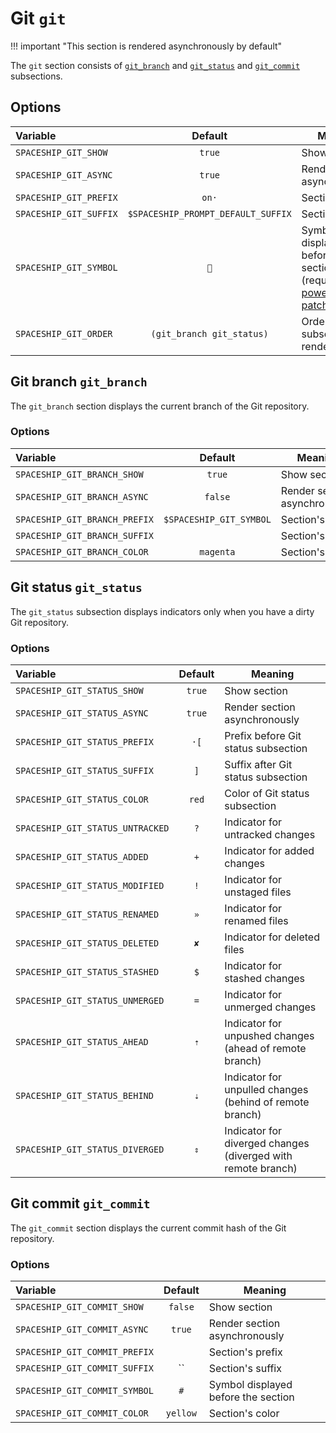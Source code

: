 # Git `git`

!!! important "This section is rendered asynchronously by default"

The `git` section consists of [`git_branch`](#git-branch-git_branch) and [`git_status`](#git-status-git_status) and [`git_commit`](#git-commit-git_commit) subsections.

## Options

| Variable               |              Default               | Meaning                                                                                                     |
| :--------------------- | :--------------------------------: | ----------------------------------------------------------------------------------------------------------- |
| `SPACESHIP_GIT_SHOW`   |               `true`               | Show section                                                                                                |
| `SPACESHIP_GIT_ASYNC`  |               `true`               | Render section asynchronously                                                                               |
| `SPACESHIP_GIT_PREFIX` |               `on·`                | Section's prefix                                                                                            |
| `SPACESHIP_GIT_SUFFIX` | `$SPACESHIP_PROMPT_DEFAULT_SUFFIX` | Section's suffix                                                                                            |
| `SPACESHIP_GIT_SYMBOL` |                ``                 | Symbol displayed before the section (requires [powerline patched font](https://github.com/powerline/fonts)) |
| `SPACESHIP_GIT_ORDER`  |     `(git_branch git_status)`      | Order of git subsection rendering                                                                           |

## Git branch `git_branch`

The `git_branch` section displays the current branch of the Git repository.

### Options

| Variable                      |         Default         | Meaning                       |
| :---------------------------- | :---------------------: | ----------------------------- |
| `SPACESHIP_GIT_BRANCH_SHOW`   |         `true`          | Show section                  |
| `SPACESHIP_GIT_BRANCH_ASYNC`  |         `false`         | Render section asynchronously |
| `SPACESHIP_GIT_BRANCH_PREFIX` | `$SPACESHIP_GIT_SYMBOL` | Section's prefix              |
| `SPACESHIP_GIT_BRANCH_SUFFIX` |           ` `           | Section's suffix              |
| `SPACESHIP_GIT_BRANCH_COLOR`  |        `magenta`        | Section's color               |

## Git status `git_status`

The `git_status` subsection displays indicators only when you have a dirty Git repository.

### Options

| Variable                         | Default | Meaning                                                      |
| :------------------------------- | :-----: | ------------------------------------------------------------ |
| `SPACESHIP_GIT_STATUS_SHOW`      | `true`  | Show section                                                 |
| `SPACESHIP_GIT_STATUS_ASYNC`     | `true`  | Render section asynchronously                                |
| `SPACESHIP_GIT_STATUS_PREFIX`    |  `·[`   | Prefix before Git status subsection                          |
| `SPACESHIP_GIT_STATUS_SUFFIX`    |   `]`   | Suffix after Git status subsection                           |
| `SPACESHIP_GIT_STATUS_COLOR`     |  `red`  | Color of Git status subsection                               |
| `SPACESHIP_GIT_STATUS_UNTRACKED` |   `?`   | Indicator for untracked changes                              |
| `SPACESHIP_GIT_STATUS_ADDED`     |   `+`   | Indicator for added changes                                  |
| `SPACESHIP_GIT_STATUS_MODIFIED`  |   `!`   | Indicator for unstaged files                                 |
| `SPACESHIP_GIT_STATUS_RENAMED`   |   `»`   | Indicator for renamed files                                  |
| `SPACESHIP_GIT_STATUS_DELETED`   |   `✘`   | Indicator for deleted files                                  |
| `SPACESHIP_GIT_STATUS_STASHED`   |   `$`   | Indicator for stashed changes                                |
| `SPACESHIP_GIT_STATUS_UNMERGED`  |   `=`   | Indicator for unmerged changes                               |
| `SPACESHIP_GIT_STATUS_AHEAD`     |   `⇡`   | Indicator for unpushed changes (ahead of remote branch)      |
| `SPACESHIP_GIT_STATUS_BEHIND`    |   `⇣`   | Indicator for unpulled changes (behind of remote branch)     |
| `SPACESHIP_GIT_STATUS_DIVERGED`  |   `⇕`   | Indicator for diverged changes (diverged with remote branch) |

## Git commit `git_commit`

The `git_commit` section displays the current commit hash of the Git repository.

### Options

| Variable                      | Default  | Meaning                             |
| :---------------------------- | :------: | ----------------------------------- |
| `SPACESHIP_GIT_COMMIT_SHOW`   | `false`  | Show section                        |
| `SPACESHIP_GIT_COMMIT_ASYNC`  |  `true`  | Render section asynchronously       |
| `SPACESHIP_GIT_COMMIT_PREFIX` |   ` `    | Section's prefix                    |
| `SPACESHIP_GIT_COMMIT_SUFFIX` |    ``    | Section's suffix                    |
| `SPACESHIP_GIT_COMMIT_SYMBOL` |   `#`    | Symbol displayed before the section |
| `SPACESHIP_GIT_COMMIT_COLOR`  | `yellow` | Section's color                     |
